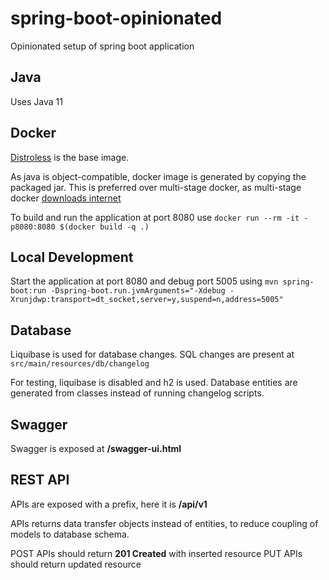 # spring-boot-opinionated
Opinionated setup of spring boot application

## Java
Uses Java 11

## Docker
[Distroless](https://github.com/GoogleContainerTools/distroless) is the base image.

As java is object-compatible, docker image is generated by copying the packaged jar.
This is preferred over multi-stage docker, as multi-stage docker [downloads internet](http://blog.flurdy.com/2014/11/dont-download-internet-share-maven-ivy-docker.html)

To build and run the application at port 8080 use `docker run --rm -it -p8080:8080 $(docker build -q .)`

## Local Development
Start the application at port 8080 and debug port 5005 using `mvn spring-boot:run -Dspring-boot.run.jvmArguments="-Xdebug -Xrunjdwp:transport=dt_socket,server=y,suspend=n,address=5005"`

## Database
Liquibase is used for database changes. SQL changes are present at `src/main/resources/db/changelog`

For testing, liquibase is disabled and h2 is used. Database entities are generated from classes instead of running changelog scripts.

## Swagger
Swagger is exposed at **/swagger-ui.html**

## REST API
APIs are exposed with a prefix, here it is **/api/v1**

APIs returns data transfer objects instead of entities, to reduce coupling of models to database schema.

POST APIs should return **201 Created** with inserted resource 
PUT APIs should return updated resource